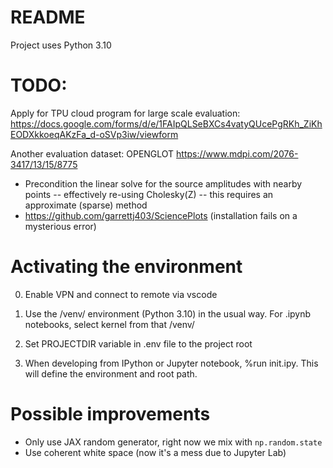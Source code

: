 # README

Project uses Python 3.10

# TODO:

Apply for TPU cloud program for large scale evaluation:
https://docs.google.com/forms/d/e/1FAIpQLSeBXCs4vatyQUcePgRKh_ZiKhEODXkkoeqAKzFa_d-oSVp3iw/viewform

Another evaluation dataset: OPENGLOT
https://www.mdpi.com/2076-3417/13/15/8775

- Precondition the linear solve for the source amplitudes with nearby points -- effectively re-using Cholesky(Z) -- this requires an approximate (sparse) method
- https://github.com/garrettj403/SciencePlots (installation fails on a mysterious error)

# Activating the environment

0. Enable VPN and connect to remote via vscode

1. Use the /venv/ environment (Python 3.10) in the usual way. For .ipynb notebooks, select kernel from that /venv/
2. Set PROJECTDIR variable in .env file to the project root
3. When developing from IPython or Jupyter notebook, %run init.ipy. This will define the environment and root path.

# Possible improvements

- Only use JAX random generator, right now we mix with `np.random.state`
- Use coherent white space (now it's a mess due to Jupyter Lab)
